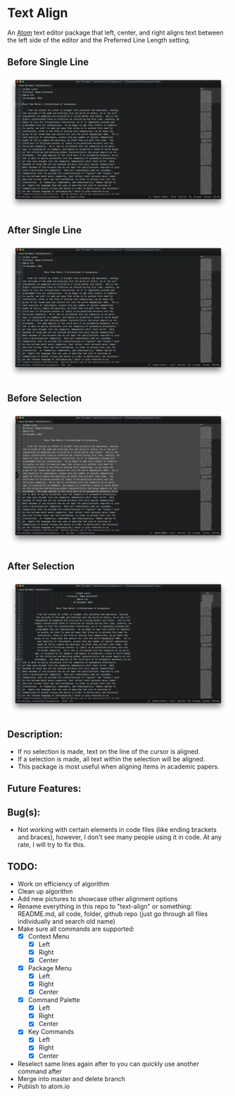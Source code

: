 # Text Align
An [Atom](https://atom.io) text editor package that left, center, and right
aligns text between the left side of the editor and the Preferred Line Length
setting.

## Before Single Line
![Before Single Line](./Screenshots/Before-Single-Line.png)

## After Single Line
![After Single Line](./Screenshots/After-Single-Line.png)

## Before Selection
![Before Selection](./Screenshots/Before-Selection.png)

## After Selection
![After Selection](./Screenshots/After-Selection.png)

## Description:

* If no selection is made, text on the line of the cursor is aligned.  
* If a selection is made, all text within the selection will be aligned.
* This package is most useful when aligning items in academic papers.

## Future Features:

## Bug(s):

* Not working with certain elements in code files (like ending brackets and
braces), however, I don't see many people using it in code.  At any rate, I will
try to fix this.

## TODO:

* Work on efficiency of algorithm
* Clean up algorithm
* Add new pictures to showcase other alignment options
* Rename everything in this repo to "text-align" or something: README.md, all
code, folder, github repo (just go through all files individually and search old
name)
* Make sure all commands are supported:
    - [x] Context Menu
        - [x] Left
        - [x] Right
        - [x] Center
    - [x] Package Menu
        - [x] Left
        - [x] Right
        - [x] Center
    - [x] Command Palette
        - [x] Left
        - [x] Right
        - [x] Center
    - [x] Key Commands
        - [x] Left
        - [x] Right
        - [x] Center
* Reselect same lines again after to you can quickly use another command after
* Merge into master and delete branch
* Publish to atom.io
